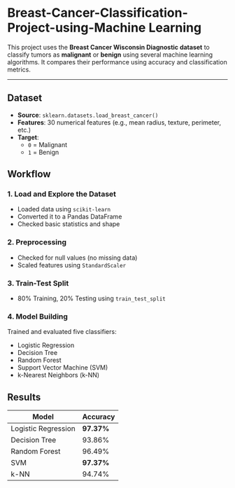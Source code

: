 # Breast-Cancer-Classification-Project-using-Machine Learning

This project uses the **Breast Cancer Wisconsin Diagnostic dataset** to classify tumors as **malignant** or **benign** using several machine learning algorithms. It compares their performance using accuracy and classification metrics.

---

## Dataset

- **Source**: `sklearn.datasets.load_breast_cancer()`
- **Features**: 30 numerical features (e.g., mean radius, texture, perimeter, etc.)
- **Target**: 
  - `0` = Malignant  
  - `1` = Benign

##  Workflow

### 1. Load and Explore the Dataset
- Loaded data using `scikit-learn`
- Converted it to a Pandas DataFrame
- Checked basic statistics and shape

### 2. Preprocessing
- Checked for null values (no missing data)
- Scaled features using `StandardScaler`

### 3. Train-Test Split
- 80% Training, 20% Testing using `train_test_split`

### 4. Model Building
Trained and evaluated five classifiers:
- Logistic Regression
- Decision Tree
- Random Forest
- Support Vector Machine (SVM)
- k-Nearest Neighbors (k-NN)


##  Results

| Model               | Accuracy   |
|--------------------|------------|
| Logistic Regression| **97.37%** |
| Decision Tree      | 93.86%     |
| Random Forest      | 96.49%     |
| SVM                | **97.37%** |
| k-NN               | 94.74%     |

